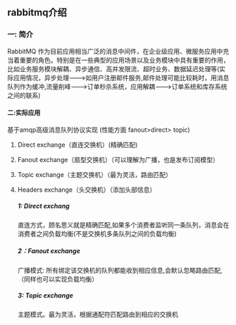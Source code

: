 ## rabbitmq介绍

### 一: 简介

RabbitMQ 作为目前应用相当广泛的消息中间件，在企业级应用、微服务应用中充当着重要的角色。特别是在一些典型的应用场景以及业务模块中具有重要的作用，比如业务服务模块解耦、异步通信、高并发限流、超时业务、数据延迟处理等(实际应用情况，异步处理--->如用户注册邮件服务,邮件处理可能比较耗时，用消息队列作为缓冲,流量削峰--->订单秒杀系统，应用解耦--->订单系统和库存系统之间的联系)

#### 二:实际应用

基于amqp高级消息队列协议实现 (性能方面 fanout>direct> topic)

1. Direct exchange（直连交换机）(精确匹配)

2. Fanout exchange（扇型交换机）（可以理解为广播，也是发布订阅模型）

3. Topic exchange（主题交换机）（最为灵活，路由匹配）

4. Headers exchange（头交换机）（添加头部信息）

   ##### 1:  Direct exchang

   直连方式，顾名思义就是精确匹配,如果多个消费者监听同一条队列，消息会在消费者之间负载均衡(不是交换机多条队列之间的负载均衡)

   ##### 2：Fanout exchange

   广播模式: 所有绑定该交换机的队列都能收到相应信息,会默认忽略路由匹配,（同样也可以实现负载均衡）

   ##### 3: Topic exchange
   
   主题模式。最为灵活，根据通配符匹配路由到相应的交换机
   
   
   
   
   
   
   
   
   
   